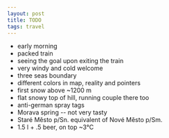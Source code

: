 ```yaml
---
layout: post
title: TODO
tags: travel
---
```


- early morning
- packed train
- seeing the goal upon exiting the train
- very windy and cold welcome
- three seas boundary
- different colors in map, reality and pointers
- first snow above ~1200 m
- flat snowy top of hill, running couple there too
- anti-german spray tags
- Morava spring -- not very tasty
- Staré Město p/Sn. equivalent of Nové Město p/Sm.
- 1.5 l + .5 beer, on top ~3°C

